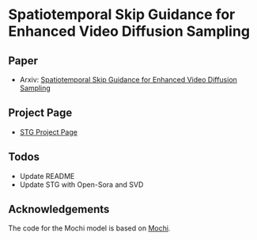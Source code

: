 # Spatiotemporal Skip Guidance for Enhanced Video Diffusion Sampling

## Paper
- Arxiv: [Spatiotemporal Skip Guidance for Enhanced Video Diffusion Sampling](https://arxiv.org/abs/2411.18664)

## Project Page
- [STG Project Page](https://junhahyung.github.io/STGuidance)

## Todos
- Update README
- Update STG with Open-Sora and SVD

## Acknowledgements
The code for the Mochi model is based on [Mochi](https://github.com/genmoai/mochi?tab=readme-ov-file).
